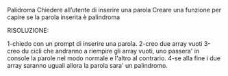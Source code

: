Palidroma
Chiedere all’utente di inserire una parola
Creare una funzione per capire se la parola inserita è palindroma

RISOLUZIONE:

1-chiedo con un prompt di inserire una parola. 
2-creo due array vuoti
3-creo du cicli che andranno a riempire gli array vuoti, uno passera' in console la parole nel modo normale e l'altro al contrario.
4-se alla fine i due array saranno uguali allora la parola sara' un palindromo.